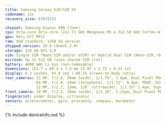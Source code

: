 ```yaml
---
title: Samsung Galaxy S20/S20 5G
codename: x1s
recovery_size: 67633152

chipset: Samsung Exynos 990 (7nm+)
cpu: Octa-core Octa-core (2x2.73 GHz Mongoose M5 & 2x2.50 GHz Cortex-A76 & 4x2.0 GHz Cortex-A55)
gpu: Mali-G77 MP11
ram: 8GB standard, 12GB 5G version
shipped_version: 10.0 (OneUI 2.0)
storage: 128 GB UFS 3.0
sim: Single SIM (Nano-SIM and/or eSIM) or Hybrid Dual SIM (Nano-SIM, dual stand-by)
microsd: Up to 512 GB (uses shared SIM slot)
battery: 4000 mAh Li-Ion (non-removable)
dimensions: 151.7 x 69.1 x 7.9 mm (5.97 x 2.72 x 0.31 in)
display: 6.2 inches, 93.8 cm2 (~89.5% screen-to-body ratio)
rear_cameras: 12 MP, f/1.8, 26mm (wide), 1/1.76", 1.8µm, Dual Pixel PDAF, OIS
              64 MP, f/2.0, 29mm (telephoto), 1/1.72", 0.8µm, PDAF, OIS, 1.1x optical zoom, 3x hybrid zoom
              12 MP, f/2.2, 13mm, 120˚ (ultrawide), 1/2.55" 1.4µm, Super Steady video
front_camera: 10 MP, f/2.2, 26mm (wide), 1/3.24", 1.22µm, Dual Pixel PDAF
fingerprint: under display, ultrasonic
sensors: accelerometer, gyro, proximity, compass, barometer
---
```


{% include deviceinfo.md %}
